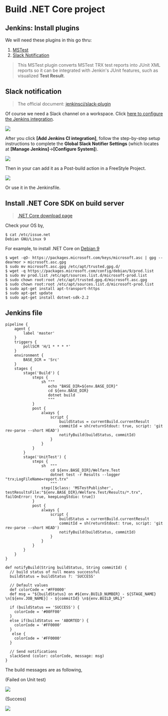 # Build .NET Core project

## Jenkins: Install plugins

We will need these plugins in this go thru:

1. [MSTest](https://plugins.jenkins.io/mstest)
2. [Slack Notification](https://plugins.jenkins.io/slack)

> This MSTest plugin converts MSTest TRX test reports into JUnit XML reports so it can be integrated with Jenkin's JUnit features, such as visualized **Test Result**.


## Slack notification

> The official document: [jenkinsci/slack-plugin](https://github.com/jenkinsci/slack-plugin)


Of course we need a Slack channel on a workspace.
Click [here to configure the Jenkins integration](https://my.slack.com/services/new/jenkins-ci).

![](assets/001.png)

After you click **[Add Jenkins CI integration]**, follow the step-by-step setup instructions to complete the **Global Slack Notifier Settings** (which locates at **[Manage Jenkins]**->**[Configure System]**).

![](assets/002.png)


Then in your can add it as a Post-build action in a FreeStyle Project.

![](assets/003.png)


Or use it in the Jenkinsfile.


## Install .NET Core SDK on build server

> [.NET Core download page](https://dotnet.microsoft.com/download)

Check your OS by,

```
$ cat /etc/issue.net
Debian GNU/Linux 9
```

For example, to install .NET Core on [Debian 9](https://dotnet.microsoft.com/download/linux-package-manager/debian9/sdk-current)

```
$ wget -qO- https://packages.microsoft.com/keys/microsoft.asc | gpg --dearmor > microsoft.asc.gpg
$ sudo mv microsoft.asc.gpg /etc/apt/trusted.gpg.d/
$ wget -q https://packages.microsoft.com/config/debian/9/prod.list
$ sudo mv prod.list /etc/apt/sources.list.d/microsoft-prod.list
$ sudo chown root:root /etc/apt/trusted.gpg.d/microsoft.asc.gpg
$ sudo chown root:root /etc/apt/sources.list.d/microsoft-prod.list
$ sudo apt-get install apt-transport-https
$ sudo apt-get update
$ sudo apt-get install dotnet-sdk-2.2
```


## Jenkins file

```
pipeline {
    agent {
        label 'master'
    }
    triggers {
        pollSCM 'H/1 * * * *'
    }
    environment {
		BASE_DIR = 'Src'
	}
    stages {
        stage('Build') {
            steps {
                sh """
                   echo "BASE_DIR=${env.BASE_DIR}"
                   cd ${env.BASE_DIR}
                   dotnet build
                   """
            }
            post {
				always {
					script {
                        buildStatus = currentBuild.currentResult
                        commitId = sh(returnStdout: true, script: 'git rev-parse --short HEAD')
                        notifyBuild(buildStatus, commitId)
					}
				}
			}
        }
        stage('UnitTest') {
			steps {
                sh  """
                    cd ${env.BASE_DIR}/Welfare.Test
				    dotnet test -r Results --logger "trx;LogFileName=report.trx"
                    """
				step([$class: 'MSTestPublisher', testResultsFile:"${env.BASE_DIR}/Welfare.Test/Results/*.trx", failOnError: true, keepLongStdio: true])
			}
            post {
				always {
					script {
                        buildStatus = currentBuild.currentResult
                        commitId = sh(returnStdout: true, script: 'git rev-parse --short HEAD')
                        notifyBuild(buildStatus, commitId)
					}
				}
			}
		}
    }
}

def notifyBuild(String buildStatus, String commitId) {
  // build status of null means successful
  buildStatus = buildStatus ?: 'SUCCESS'

  // Default values
  def colorCode = '#FF0000'
  def msg = "${buildStatus} on #${env.BUILD_NUMBER} - ${STAGE_NAME} \n[${env.JOB_NAME}] - ${commitId} \n${env.BUILD_URL}"

  if (buildStatus == 'SUCCESS') {
    colorCode = '#00FF00'
  }
  else if(buildStatus == 'ABORTED') {
    colorCode = '#FF0000'
  }
   else {
    colorCode = '#FF0000'
  }

  // Send notifications
  slackSend (color: colorCode, message: msg)
}
```


The build messages are as following,

(Failed on Unit test)

![](assets/004.png)

(Success)

![](assets/005.png)

